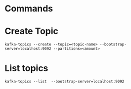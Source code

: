 # Commands

# Create Topic
```
kafka-topics --create --topic=<topic-name> --bootstrap-server=localhost:9092 --partitions=<amount>
```

# List topics
```
kafka-topics --list  --bootstrap-server=localhost:9092 
```